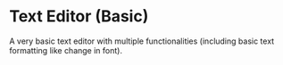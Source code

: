# Text Editor (Basic)
A very basic text editor with multiple functionalities (including basic text formatting like change in font).
